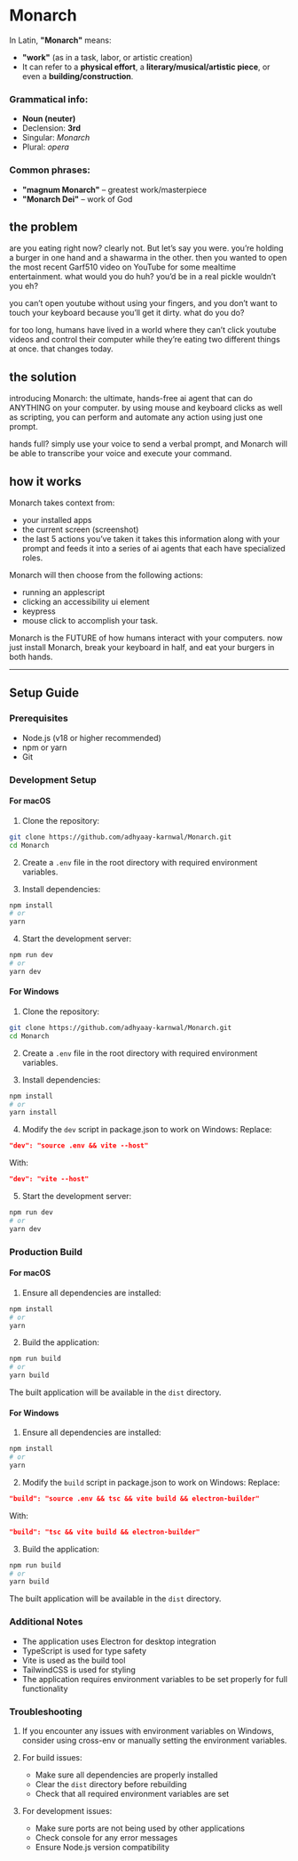 # Monarch

In Latin, **"Monarch"** means:

- **"work"** (as in a task, labor, or artistic creation)
- It can refer to a **physical effort**, a **literary/musical/artistic piece**, or even a **building/construction**.

### Grammatical info:

- **Noun (neuter)**
- Declension: **3rd**
- Singular: _Monarch_
- Plural: _opera_

### Common phrases:

- **"magnum Monarch"** – greatest work/masterpiece
- **"Monarch Dei"** – work of God

## the problem
are you eating right now? clearly not. But let’s say you were. you’re holding a burger in one hand and a shawarma in the other. then you wanted to open the most recent Garf510 video on YouTube for some mealtime entertainment. what would you do huh? you’d be in a real pickle wouldn’t you eh? 

you can’t open youtube without using your fingers, and you don’t want to touch your keyboard because you’ll get it dirty. what do you do?

for too long, humans have lived in a world where they can’t click youtube videos and control their computer while they’re eating two different things at once. that changes today.

## the solution
introducing Monarch: the ultimate, hands-free ai agent that can do ANYTHING on your computer. by using mouse and keyboard clicks as well as scripting, you can perform and automate any action using just one prompt. 

hands full? simply use your voice to send a verbal prompt, and Monarch will be able to transcribe your voice and execute your command.

## how it works
Monarch takes context from:
- your installed apps
- the current screen (screenshot)
- the last 5 actions you’ve taken
it takes this information along with your prompt and feeds it into a series of ai agents that each have specialized roles.

Monarch will then choose from the following actions:
- running an applescript
- clicking an accessibility ui element
- keypress
- mouse click
to accomplish your task.

Monarch is the FUTURE of how humans interact with your computers. now just install Monarch, break your keyboard in half, and eat your burgers in both hands.

_________________________

## Setup Guide

### Prerequisites
- Node.js (v18 or higher recommended)
- npm or yarn
- Git

### Development Setup

#### For macOS

1. Clone the repository:
```bash
git clone https://github.com/adhyaay-karnwal/Monarch.git
cd Monarch
```

2. Create a `.env` file in the root directory with required environment variables.

3. Install dependencies:
```bash
npm install
# or
yarn
```

4. Start the development server:
```bash
npm run dev
# or
yarn dev
```

#### For Windows

1. Clone the repository:
```bash
git clone https://github.com/adhyaay-karnwal/Monarch.git
cd Monarch
```

2. Create a `.env` file in the root directory with required environment variables.

3. Install dependencies:
```bash
npm install
# or
yarn install
```

4. Modify the `dev` script in package.json to work on Windows:
Replace:
```json
"dev": "source .env && vite --host"
```
With:
```json
"dev": "vite --host"
```

5. Start the development server:
```bash
npm run dev
# or
yarn dev
```

### Production Build

#### For macOS

1. Ensure all dependencies are installed:
```bash
npm install
# or
yarn
```

2. Build the application:
```bash
npm run build
# or
yarn build
```

The built application will be available in the `dist` directory.

#### For Windows

1. Ensure all dependencies are installed:
```bash
npm install
# or
yarn
```

2. Modify the `build` script in package.json to work on Windows:
Replace:
```json
"build": "source .env && tsc && vite build && electron-builder"
```
With:
```json
"build": "tsc && vite build && electron-builder"
```

3. Build the application:
```bash
npm run build
# or
yarn build
```

The built application will be available in the `dist` directory.

### Additional Notes

- The application uses Electron for desktop integration
- TypeScript is used for type safety
- Vite is used as the build tool
- TailwindCSS is used for styling
- The application requires environment variables to be set properly for full functionality

### Troubleshooting

1. If you encounter any issues with environment variables on Windows, consider using cross-env or manually setting the environment variables.

2. For build issues:
   - Make sure all dependencies are properly installed
   - Clear the `dist` directory before rebuilding
   - Check that all required environment variables are set

3. For development issues:
   - Make sure ports are not being used by other applications
   - Check console for any error messages
   - Ensure Node.js version compatibility
